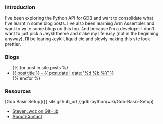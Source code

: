 ---
---
### Introduction

I've been exploring the Python API for GDB and want to consolidate what I've learnt in some blog posts. I've also been learning Arm Assembler and want to write some blogs on this too. And because I'm a developer I don't want to just pick a Jeykll theme and make my life easy (not in the beginning anyway), I'll be learing Jeykll, liquid etc and slowly making this site look prettier.

### Blogs 

<ul>
  {% for post in site.posts %}
  <li>
      <a href="{{ post.url }}">{{ post.title }} - {{ post.date | date: '%d %b %Y' }}</a>
  </li>
 {% endfor %}
</ul>

### Resources
[Gdb Basic Setup]({{ site.github_url }}gdb-python/wiki/Gdb-Basic-Setup)

<nav>
  <ul>
    <li><a href="{{ site.github_url }}">StevenLwcz on GitHub</a></li>
    <li><a href="{{ site.url }}/about">About/Contact</a></li>
  </ul>
</nav>
